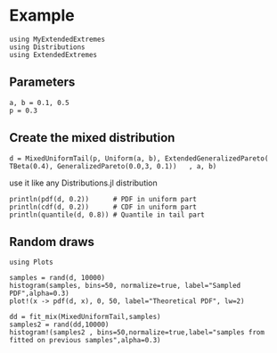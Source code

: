 # Example

```@example ex1
using MyExtendedExtremes 
using Distributions
using ExtendedExtremes
```
## Parameters

```@example ex1
a, b = 0.1, 0.5
p = 0.3
```

## Create the mixed distribution

```@example ex1
d = MixedUniformTail(p, Uniform(a, b), ExtendedGeneralizedPareto( TBeta(0.4), GeneralizedPareto(0.0,3, 0.1))   , a, b)
```

use it like any Distributions.jl distribution

```@example ex1
println(pdf(d, 0.2))      # PDF in uniform part
println(cdf(d, 0.2))      # CDF in uniform part
println(quantile(d, 0.8)) # Quantile in tail part
```

## Random draws

```@example ex1
using Plots

samples = rand(d, 10000)
histogram(samples, bins=50, normalize=true, label="Sampled PDF",alpha=0.3)
plot!(x -> pdf(d, x), 0, 50, label="Theoretical PDF", lw=2)
```

```@example ex1
dd = fit_mix(MixedUniformTail,samples)
samples2 = rand(dd,10000)
histogram!(samples2 , bins=50,normalize=true,label="samples from fitted on previous samples",alpha=0.3)
```
